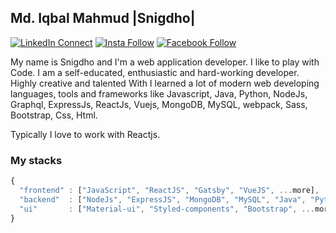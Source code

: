 ## Md. Iqbal Mahmud |Snigdho|

[![LinkedIn Connect](https://img.shields.io/badge/%20-Connect-black?color=14171A&labelColor=212121&logo=linkedin&logoColor=ffffff)](http://linkedin.com/in/mahmud886)   [![Insta Follow](https://img.shields.io/badge/%20-Follow-black?color=14171A&labelColor=d81b60&logo=instagram&logoColor=ffffff)](https://www.instagram.com/snigdho121)   [![Facebook Follow](https://img.shields.io/badge/%20-Connect-black?color=14171A&labelColor=1976d2&logo=facebook&logoColor=ffffff)](https://www.facebook.com/snigdho121)

My name is Snigdho and I'm a web application developer.  I like to play with Code. I am a self-educated, enthusiastic and hard-working developer. Highly creative and talented  With  I learned a lot of modern web developing languages,  tools and frameworks like Javascript, Java, Python,  NodeJs, Graphql, ExpressJs, ReactJs, Vuejs, MongoDB, MySQL, webpack, Sass, Bootstrap, Css, Html.

Typically I love to work with Reactjs.


### My stacks

```js
{
  "frontend" : ["JavaScript", "ReactJS", "Gatsby", "VueJS", ...more],
  "backend"  : ["NodeJs", "ExpressJS", "MongoDB", "MySQL", "Java", "Python", ...more],
  "ui"       : ["Material-ui", "Styled-components", "Bootstrap", ...more]
}
```
